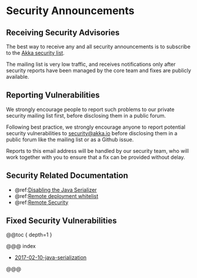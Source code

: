 # Security Announcements

## Receiving Security Advisories

The best way to receive any and all security announcements is to subscribe to the [Akka security list](https://groups.google.com/forum/#!forum/akka-security).

The mailing list is very low traffic, and receives notifications only after security reports have been managed by the core team and fixes are publicly available.

## Reporting Vulnerabilities

We strongly encourage people to report such problems to our private security mailing list first, before disclosing them in a public forum.

Following best practice, we strongly encourage anyone to report potential security 
vulnerabilities to [security@akka.io](mailto:security@akka.io) before disclosing them in a public forum like the mailing list or as a Github issue.

Reports to this email address will be handled by our security team, who will work together with you
to ensure that a fix can be provided without delay.

## Security Related Documentation

 * @ref:[Disabling the Java Serializer](../remoting.md#disable-java-serializer-scala)
 * @ref:[Remote deployment whitelist](../remoting.md#remote-deployment-whitelist-scala)
 * @ref:[Remote Security](../remoting.md#remote-security-scala)

## Fixed Security Vulnerabilities

@@toc { depth=1 }

@@@ index

* [2017-02-10-java-serialization](2017-02-10-java-serialization.md)

@@@